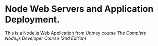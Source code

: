 # Node Web Servers and Application Deployment.

This is a Node.js Web Application from Udmey course _The Complete Node.js Developer Course (2nd Edition)_.